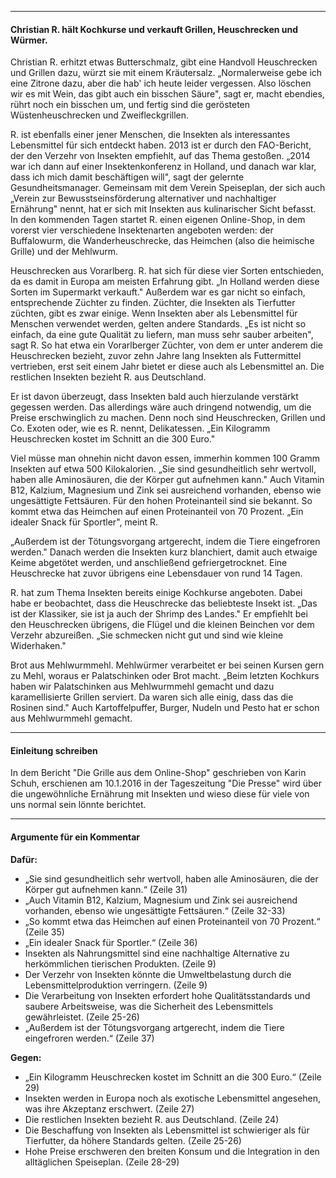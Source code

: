 ___
#### Christian R. hält Kochkurse und verkauft Grillen, Heuschrecken und Würmer.

Christian R. erhitzt etwas Butterschmalz, gibt eine Handvoll Heuschrecken und Grillen dazu, würzt sie mit einem Kräutersalz. „Normalerweise gebe ich eine Zitrone dazu, aber die hab' ich heute leider vergessen. Also löschen wir es mit Wein, das gibt auch ein bisschen Säure", sagt er, macht ebendies, rührt noch ein bisschen um, und fertig sind die gerösteten Wüstenheuschrecken und Zweifleckgrillen.

R. ist ebenfalls einer jener Menschen, die Insekten als interessantes Lebensmittel für sich entdeckt haben. 2013 ist er durch den FAO-Bericht, der den Verzehr von Insekten empfiehlt, auf das Thema gestoßen. „2014 war ich dann auf einer Insektenkonferenz in Holland, und danach war klar, dass ich mich damit beschäftigen will", sagt der gelernte Gesundheitsmanager. Gemeinsam mit dem Verein Speiseplan, der sich auch „Verein zur Bewusstseinsförderung alternativer und nachhaltiger Ernährung" nennt, hat er sich mit Insekten aus kulinarischer Sicht befasst. In den kommenden Tagen startet R. einen eigenen Online-Shop, in dem vorerst vier verschiedene Insektenarten angeboten werden: der Buffalowurm, die Wanderheuschrecke, das Heimchen (also die heimische Grille) und der Mehlwurm.

Heuschrecken aus Vorarlberg. R. hat sich für diese vier Sorten entschieden, da es damit in Europa am meisten Erfahrung gibt. „In Holland werden diese Sorten im Supermarkt verkauft." Außerdem war es gar nicht so einfach, entsprechende Züchter zu finden. Züchter, die Insekten als Tierfutter züchten, gibt es zwar einige. Wenn Insekten aber als Lebensmittel für Menschen verwendet werden, gelten andere Standards. „Es ist nicht so einfach, da eine gute Qualität zu liefern, man muss sehr sauber arbeiten", sagt R. So hat etwa ein Vorarlberger Züchter, von dem er unter anderem die Heuschrecken bezieht, zuvor zehn Jahre lang Insekten als Futtermittel vertrieben, erst seit einem Jahr bietet er diese auch als Lebensmittel an. Die restlichen Insekten bezieht R. aus Deutschland.

Er ist davon überzeugt, dass Insekten bald auch hierzulande verstärkt gegessen werden. Das allerdings wäre auch dringend notwendig, um die Preise erschwinglich zu machen. Denn noch sind Heuschrecken, Grillen und Co. Exoten oder, wie es R. nennt, Delikatessen. „Ein Kilogramm Heuschrecken kostet im Schnitt an die 300 Euro."

Viel müsse man ohnehin nicht davon essen, immerhin kommen 100 Gramm Insekten auf etwa 500 Kilokalorien. „Sie sind gesundheitlich sehr wertvoll, haben alle Aminosäuren, die der Körper gut aufnehmen kann." Auch Vitamin B12, Kalzium, Magnesium und Zink sei ausreichend vorhanden, ebenso wie ungesättigte Fettsäuren. Für den hohen Proteinanteil sind sie bekannt. So kommt etwa das Heimchen auf einen Proteinanteil von 70 Prozent. „Ein idealer Snack für Sportler", meint R.

„Außerdem ist der Tötungsvorgang artgerecht, indem die Tiere eingefroren werden." Danach werden die Insekten kurz blanchiert, damit auch etwaige Keime abgetötet werden, und anschließend gefriergetrocknet. Eine Heuschrecke hat zuvor übrigens eine Lebensdauer von rund 14 Tagen.

R. hat zum Thema Insekten bereits einige Kochkurse angeboten. Dabei habe er beobachtet, dass die Heuschrecke das beliebteste Insekt ist. „Das ist der Klassiker, sie ist ja auch der Shrimp des Landes." Er empfiehlt bei den Heuschrecken übrigens, die Flügel und die kleinen Beinchen vor dem Verzehr abzureißen. „Sie schmecken nicht gut und sind wie kleine Widerhaken."

Brot aus Mehlwurmmehl. Mehlwürmer verarbeitet er bei seinen Kursen gern zu Mehl, woraus er Palatschinken oder Brot macht. „Beim letzten Kochkurs haben wir Palatschinken aus Mehlwurmmehl gemacht und dazu karamellisierte Grillen serviert. Da waren sich alle einig, dass das die Rosinen sind." Auch Kartoffelpuffer, Burger, Nudeln und Pesto hat er schon aus Mehlwurmmehl gemacht.
___
#### Einleitung schreiben

In dem Bericht "Die Grille aus dem Online-Shop" geschrieben von Karin Schuh, erschienen am 10.1.2016 in der Tageszeitung "Die Presse" wird über die ungewöhnliche Ernährung mit Insekten und wieso diese für viele von uns normal sein lönnte berichtet.
___
#### Argumente für ein Kommentar

**Dafür:**
- „Sie sind gesundheitlich sehr wertvoll, haben alle Aminosäuren, die der Körper gut aufnehmen kann.“ (Zeile 31)
- „Auch Vitamin B12, Kalzium, Magnesium und Zink sei ausreichend vorhanden, ebenso wie ungesättigte Fettsäuren.“ (Zeile 32-33)
- „So kommt etwa das Heimchen auf einen Proteinanteil von 70 Prozent.“ (Zeile 35)
- „Ein idealer Snack für Sportler.“ (Zeile 36)
- Insekten als Nahrungsmittel sind eine nachhaltige Alternative zu herkömmlichen tierischen Produkten. (Zeile 9)
- Der Verzehr von Insekten könnte die Umweltbelastung durch die Lebensmittelproduktion verringern. (Zeile 9)
- Die Verarbeitung von Insekten erfordert hohe Qualitätsstandards und saubere Arbeitsweise, was die Sicherheit des Lebensmittels gewährleistet. (Zeile 25-26)
- „Außerdem ist der Tötungsvorgang artgerecht, indem die Tiere eingefroren werden.“ (Zeile 37)

**Gegen:**
- „Ein Kilogramm Heuschrecken kostet im Schnitt an die 300 Euro.“ (Zeile 29)
- Insekten werden in Europa noch als exotische Lebensmittel angesehen, was ihre Akzeptanz erschwert. (Zeile 27)
- Die restlichen Insekten bezieht R. aus Deutschland. (Zeile 24)
- Die Beschaffung von Insekten als Lebensmittel ist schwieriger als für Tierfutter, da höhere Standards gelten. (Zeile 25-26)
- Hohe Preise erschweren den breiten Konsum und die Integration in den alltäglichen Speiseplan. (Zeile 28-29)